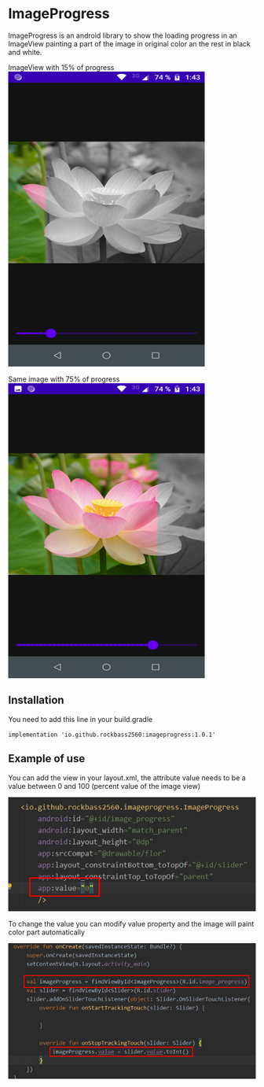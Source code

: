 # ImageProgress
ImageProgress is an android library to show the loading progress in an ImageView painting a part of the image in original color an the rest in black and white.

ImageView with 15% of progress  
<img src="screenshots/first.png" width="400" height="600" />

Same image with 75% of progress  
<img src="screenshots/second.png" width="400" height="600" />

## Installation
You need to add this line in your build.gradle

```
implementation 'io.github.rockbass2560:imageprogress:1.0.1'
```

## Example of use

You can add the view in your layout.xml, the attribute value needs to be a value between 0 and 100 (percent value of the image view)

![First Example](screenshots/example1.png)

To change the value you can modify value property and the image will paint color part automatically

![Second Example](screenshots/example2.png)
